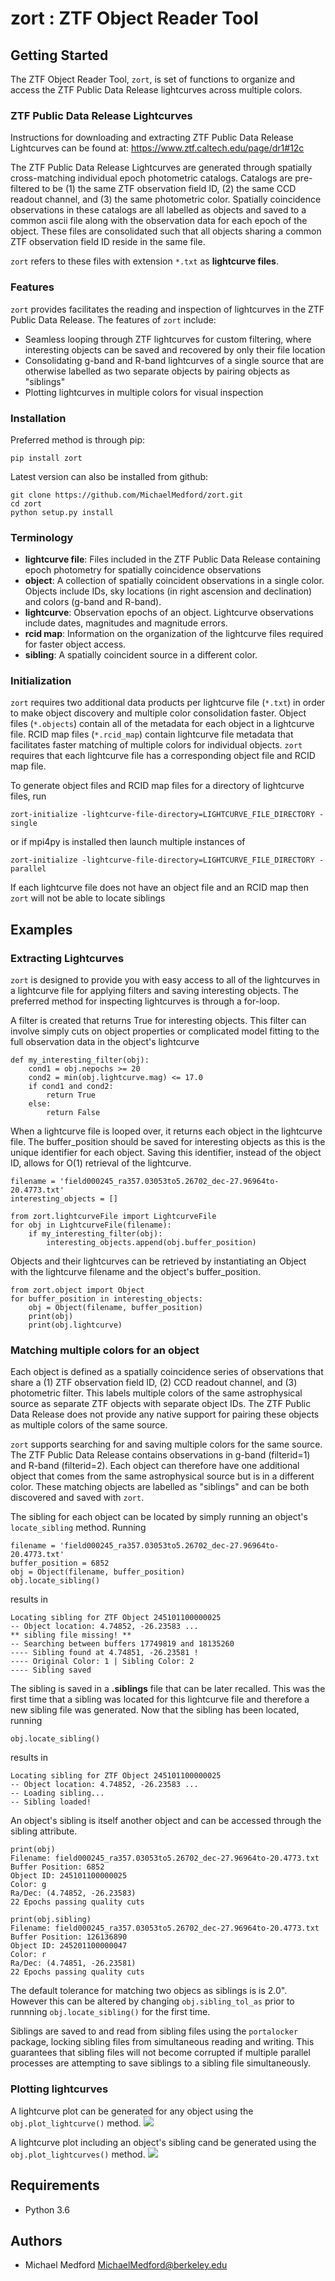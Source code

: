 # zort : ZTF Object Reader Tool

## Getting Started

The ZTF Object Reader Tool, ```zort```, is set of functions to organize and 
access the ZTF Public Data Release lightcurves across multiple colors. 

### ZTF Public Data Release Lightcurves

Instructions for downloading and extracting ZTF Public Data Release Lightcurves 
can be found at: https://www.ztf.caltech.edu/page/dr1#12c

The ZTF Public Data Release Lightcurves are generated through spatially 
cross-matching individual epoch photometric catalogs. Catalogs are 
pre-filtered to be (1) the same ZTF observation field ID, (2) the same CCD 
readout channel, and (3) the same photometric color. Spatially coincidence
observations in these catalogs are all labelled as objects and saved to a 
common ascii file along with the observation data for each epoch of the object. 
These files are consolidated such that all objects sharing a common ZTF 
observation field ID reside in the same file.

```zort``` refers to these files with extension ```*.txt``` as 
**lightcurve files**.

### Features

```zort``` provides facilitates the reading and inspection of lightcurves in 
the ZTF Public Data Release. The features of ```zort``` include:
- Seamless looping through ZTF lightcurves for custom filtering, where 
interesting objects can be saved and recovered by only their file location
- Consolidating g-band and R-band lightcurves of a single source that are 
otherwise labelled as two separate objects by pairing objects as "siblings"
- Plotting lightcurves in multiple colors for visual inspection

### Installation

Preferred method is through pip:

```
pip install zort
```

Latest version can also be installed from github:
```
git clone https://github.com/MichaelMedford/zort.git
cd zort
python setup.py install
```

### Terminology
- **lightcurve file**: Files included in the ZTF Public Data Release containing 
epoch photometry for spatially coincidence observations
- **object**: A collection of spatially coincident 
observations in a single color. Objects include IDs, sky locations (in right 
ascension and declination) and colors (g-band and R-band).
- **lightcurve**: Observation epochs of an object. Lightcurve observations 
include dates, magnitudes and magnitude errors.
- **rcid map**: Information on the organization of the lightcurve files 
required for faster object access.
- **sibling**: A spatially coincident source in a different color.

### Initialization

```zort``` requires two additional data products per lightcurve file 
(```*.txt```) in order to make object discovery and multiple color 
consolidation faster. Object files (```*.objects```) contain all of the 
metadata for each object in a lightcurve file. RCID map files 
(```*.rcid_map```) contain lightcurve file metadata that facilitates faster 
matching of multiple colors for individual objects. ```zort``` requires that 
each lightcurve file has a corresponding object file and RCID map file.

To generate object files and RCID map files for a directory of lightcurve 
files, run
```
zort-initialize -lightcurve-file-directory=LIGHTCURVE_FILE_DIRECTORY -single
```
or if mpi4py is installed then launch multiple instances of 
```
zort-initialize -lightcurve-file-directory=LIGHTCURVE_FILE_DIRECTORY -parallel
```

If each lightcurve file does not have an object file and an RCID map then 
```zort``` will not be able to locate siblings 

## Examples

### Extracting Lightcurves

```zort``` is designed to provide you with easy access to all of the 
lightcurves in a lightcurve file for applying filters and saving interesting 
objects. The preferred method for inspecting lightcurves is through a for-loop.

A filter is created that returns True for interesting objects. This filter 
can involve simply cuts on object properties or complicated model fitting to 
the full observation data in the object's lightcurve
```
def my_interesting_filter(obj):
    cond1 = obj.nepochs >= 20
    cond2 = min(obj.lightcurve.mag) <= 17.0
    if cond1 and cond2:
        return True
    else:
        return False
```

When a lightcurve file is looped over, it returns each object in the lightcurve
file. The buffer_position should be saved for interesting objects as this is 
the unique identifier for each object. Saving this identifier, instead of the 
object ID, allows for O(1) retrieval of the lightcurve.
```
filename = 'field000245_ra357.03053to5.26702_dec-27.96964to-20.4773.txt'
interesting_objects = []

from zort.lightcurveFile import LightcurveFile
for obj in LightcurveFile(filename):
    if my_interesting_filter(obj):
        interesting_objects.append(obj.buffer_position)
```

Objects and their lightcurves can be retrieved by instantiating an Object with 
the lightcurve filename and the object's buffer_position.
```
from zort.object import Object
for buffer_position in interesting_objects:
    obj = Object(filename, buffer_position)
    print(obj)
    print(obj.lightcurve)
``` 

### Matching multiple  colors for an object

Each object is defined as a spatially coincidence series of observations that 
share a (1) ZTF observation field ID, (2) CCD readout channel, and (3) 
photometric filter. This labels multiple colors of the same astrophysical 
source as separate ZTF objects with separate object IDs. The ZTF Public Data 
Release does not provide any native support for pairing these objects as 
multiple colors of the same source.

```zort``` supports searching for and saving multiple colors for the same 
source. The ZTF Public Data Release contains observations in g-band 
(filterid=1) and R-band (filterid=2). Each object can therefore have one 
additional object that comes from the same astrophysical source but is in a 
different color. These matching objects are labelled as "siblings" and can 
be both discovered and saved with ```zort```.

The sibling for each object can be located by simply running an object's  
```locate_sibling``` method. Running

```
filename = 'field000245_ra357.03053to5.26702_dec-27.96964to-20.4773.txt'
buffer_position = 6852
obj = Object(filename, buffer_position)
obj.locate_sibling()
```

results in
```
Locating sibling for ZTF Object 245101100000025
-- Object location: 4.74852, -26.23583 ...
** sibling file missing! **
-- Searching between buffers 17749819 and 18135260
---- Sibling found at 4.74851, -26.23581 !
---- Original Color: 1 | Sibling Color: 2
---- Sibling saved
```  

The sibling is saved in a **.siblings** file that can be later recalled. This 
was the first time that a sibling was located for this lightcurve file and 
therefore a new sibling file was generated. Now that the sibling has been 
located, running

```
obj.locate_sibling()
```

results in
```
Locating sibling for ZTF Object 245101100000025
-- Object location: 4.74852, -26.23583 ...
-- Loading sibling...
-- Sibling loaded!
```  

An object's sibling is itself another object and can be accessed through the 
sibling attribute.

```
print(obj)
Filename: field000245_ra357.03053to5.26702_dec-27.96964to-20.4773.txt
Buffer Position: 6852
Object ID: 245101100000025
Color: g
Ra/Dec: (4.74852, -26.23583)
22 Epochs passing quality cuts

print(obj.sibling)
Filename: field000245_ra357.03053to5.26702_dec-27.96964to-20.4773.txt
Buffer Position: 126136890
Object ID: 245201100000047
Color: r
Ra/Dec: (4.74851, -26.23581)
22 Epochs passing quality cuts
```

The default tolerance for matching two objecs as siblings is is 2.0". However 
this can be altered by changing ```obj.sibling_tol_as``` prior to runnning
```obj.locate_sibling()``` for the first time.

Siblings are saved to and read from sibling files using the ```portalocker``` 
package, locking sibling files from simultaneous reading and writing. This 
guarantees that sibling files will not become corrupted if multiple parallel 
processes are attempting to save siblings to a sibling file simultaneously.  

### Plotting lightcurves

A lightcurve plot can be generated for any object using the 
```obj.plot_lightcurve()``` method.
![](https://raw.githubusercontent.com/MichaelMedford/zort/master/example_images/field000245_ra357.03053to5.26702_dec-27.96964to-20.4773.txt-6852-lc.png)

A lightcurve plot including an object's sibling 
cand be generated using the ```obj.plot_lightcurves()``` method.
![](https://raw.githubusercontent.com/MichaelMedford/zort/master/example_images/field000245_ra357.03053to5.26702_dec-27.96964to-20.4773.txt-6852-lc-with_sibling.png)

## Requirements
* Python 3.6

## Authors
* Michael Medford <MichaelMedford@berkeley.edu>
